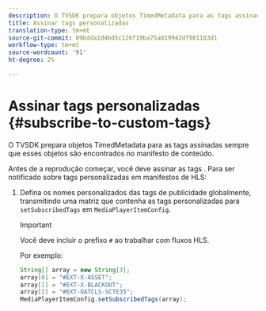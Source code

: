 ```yaml
---
description: O TVSDK prepara objetos TimedMetadata para as tags assinadas sempre que esses objetos são encontrados no manifesto de conteúdo.
title: Assinar tags personalizadas
translation-type: tm+mt
source-git-commit: 89bdda1d4bd5c126f19ba75a819942df901183d1
workflow-type: tm+mt
source-wordcount: '91'
ht-degree: 2%

---
```



# Assinar tags personalizadas {#subscribe-to-custom-tags}

O TVSDK prepara objetos TimedMetadata para as tags assinadas sempre que esses objetos são encontrados no manifesto de conteúdo.

Antes de a reprodução começar, você deve assinar as tags . Para ser notificado sobre tags personalizadas em manifestos de HLS:

1. Defina os nomes personalizados das tags de publicidade globalmente, transmitindo uma matriz que contenha as tags personalizadas para `setSubscribedTags` em `MediaPlayerItemConfig`.

   >[!IMPORTANT]
   >
   >Você deve incluir o prefixo `#` ao trabalhar com fluxos HLS.

   Por exemplo:

   ```java
   String[] array = new String[3]; 
   array[0] = "#EXT-X-ASSET"; 
   array[1] = "#EXT-X-BLACKOUT"; 
   array[2] = "#EXT-OATCLS-SCTE35"; 
   MediaPlayerItemConfig.setSubscribedTags(array);
   ```
